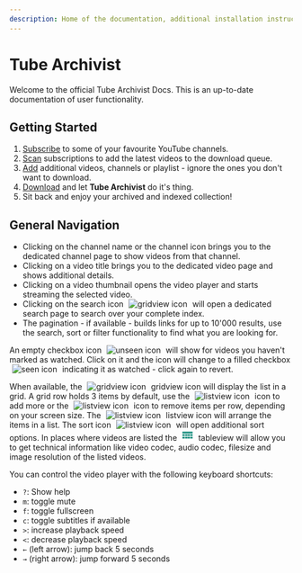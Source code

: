 ```yaml
---
description: Home of the documentation, additional installation instructions and user guide. Recommended reading for all interested in the project.
---
```


# Tube Archivist
Welcome to the official Tube Archivist Docs. This is an up-to-date documentation of user functionality.

## Getting Started

1. [Subscribe](channels.md#channels-overview) to some of your favourite YouTube channels.
2. [Scan](downloads.md#rescan-subscriptions) subscriptions to add the latest videos to the download queue.
3. [Add](downloads.md#add-to-download-queue) additional videos, channels or playlist - ignore the ones you don't want to download.
4. [Download](downloads.md#download-queue) and let **Tube Archivist** do it's thing.
5. Sit back and enjoy your archived and indexed collection!

## General Navigation
* Clicking on the channel name or the channel icon brings you to the dedicated channel page to show videos from that channel.
* Clicking on a video title brings you to the dedicated video page and shows additional details.
* Clicking on a video thumbnail opens the video player and starts streaming the selected video.
* Clicking on the search icon <img src="assets/icon-search.png?raw=true" alt="gridview icon" width="20px" style="margin:0 5px;"> will open a dedicated search page to search over your complete index.
* The pagination - if available - builds links for up to 10'000 results, use the search, sort or filter functionality to find what you are looking for.


An empty checkbox icon <img src="assets/icon-unseen.png?raw=true" alt="unseen icon" width="20px" style="margin:0 5px;"> will show for videos you haven't marked as watched. Click on it and the icon will change to a filled checkbox <img src="assets/icon-seen.png?raw=true" alt="seen icon" width="20px" style="margin:0 5px;"> indicating it as watched - click again to revert.

When available, the <img src="assets/icon-gridview.png?raw=true" alt="gridview icon" width="20px" style="margin:0 5px;"> gridview icon will display the list in a grid. A grid row holds 3 items by default, use the <img src="assets/icon-add.png?raw=true" alt="listview icon" width="20px" style="margin:0 5px;"> icon to add more or the <img src="assets/icon-substract.png?raw=true" alt="listview icon" width="20px" style="margin:0 5px;"> icon to remove items per row, depending on your screen size. The <img src="assets/icon-listview.png?raw=true" alt="listview icon" width="20px" style="margin:0 5px;"> listview icon will arrange the items in a list. The sort icon <img src="assets/icon-sort.png?raw=true" alt="listview icon" width="20px" style="margin:0 5px;"> will open additional sort options. In places where videos are listed the <img src="assets/icon-tableview.png?raw=true" alt="gridview icon" width="20px" style="margin:0 5px;"> tableview will allow you to get technical information like video codec, audio codec, filesize and image resolution of the listed videos.

You can control the video player with the following keyboard shortcuts:

- `?`: Show help
- `m`: toggle mute
- `f`: toggle fullscreen
- `c`: toggle subtitles if available
- `>`: increase playback speed
- `<`: decrease playback speed
- `←` (left arrow): jump back 5 seconds
- `→` (right arrow): jump forward 5 seconds
